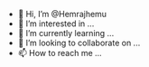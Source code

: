 - 👋 Hi, I’m @Hemrajhemu
- 👀 I’m interested in ...
- 🌱 I’m currently learning ...
- 💞️ I’m looking to collaborate on ...
- 📫 How to reach me ...

<!---
Hemrajhemu/Hemrajhemu is a ✨ special ✨ repository because its `README.md` (this file) appears on your GitHub profile.
You can click the Preview link to take a look at your changes.
--->
